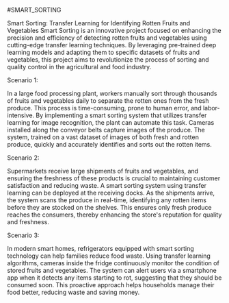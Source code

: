 #SMART_SORTING


Smart Sorting: Transfer Learning for Identifying Rotten Fruits and Vegetables
Smart Sorting is an innovative project focused on enhancing the precision and efficiency of detecting rotten fruits and vegetables using cutting-edge transfer learning techniques. By leveraging pre-trained deep learning models and adapting them to specific datasets of fruits and vegetables, this project aims to revolutionize the process of sorting and quality control in the agricultural and food industry.

Scenario 1:

In a large food processing plant, workers manually sort through thousands of fruits and vegetables daily to separate the rotten ones from the fresh produce. This process is time-consuming, prone to human error, and labor-intensive. By implementing a smart sorting system that utilizes transfer learning for image recognition, the plant can automate this task. Cameras installed along the conveyor belts capture images of the produce. The system, trained on a vast dataset of images of both fresh and rotten produce, quickly and accurately identifies and sorts out the rotten items. 

Scenario 2:

Supermarkets receive large shipments of fruits and vegetables, and ensuring the freshness of these products is crucial to maintaining customer satisfaction and reducing waste. A smart sorting system using transfer learning can be deployed at the receiving docks. As the shipments arrive, the system scans the produce in real-time, identifying any rotten items before they are stocked on the shelves. This ensures only fresh produce reaches the consumers, thereby enhancing the store's reputation for quality and freshness. 

Scenario 3:


In modern smart homes, refrigerators equipped with smart sorting technology can help families reduce food waste. Using transfer learning algorithms, cameras inside the fridge continuously monitor the condition of stored fruits and vegetables. The system can alert users via a smartphone app when it detects any items starting to rot, suggesting that they should be consumed soon. This proactive approach helps households manage their food better, reducing waste and saving money.
